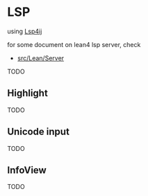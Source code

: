 

# LSP
using [Lsp4ij](https://github.com/redhat-developer/lsp4ij)

for some document on lean4 lsp server, check 
- [src/Lean/Server](https://github.com/leanprover/lean4/tree/master/src/Lean/Server)

TODO

## Highlight

TODO

## Unicode input

TODO

## InfoView

TODO